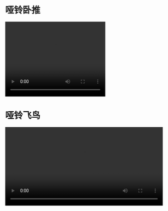 # 哑铃卧推

<video width="320" height="240" controls>
    <source src="video/哑铃卧推.mp4" type="video/mp4">
</video>

# 哑铃飞鸟

<video width="100%" controls>
    <source src="video/哑铃飞鸟.mp4" type="video/mp4">
</video>
